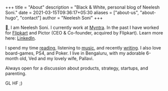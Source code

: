 +++
title = "About"
description = "Black & White, personal blog of Neelesh Soni."
date = 2021-03-15T09:36:17+05:30
aliases = ["about-us", "about-hugo", "contact"]
author = "Neelesh Soni"
+++

👋, I am Neelesh Soni. I currently work at [Myntra](https://www.myntra.com). In the past I have worked for [Flipkart](https://www.flipkart.com) and Pictor (CEO & Co-founder, acquired by Flipkart). Learn more here: [LinkedIn](https://linkedin.com/in/neelesh-soni).

I spend my time [reading](https://neeleshsoni.com/bookshelf), listening to [music](https://open.spotify.com/playlist/2bo69IQ7EvFx1xXkfZa8AC?si=7rfPi-GeSiCFD82RWtEXOA), and recently [writing](https://neeleshsoni.com/posts). I also love board-games, PS4, and Poker. I live in Bengaluru, with my adorable 6-month old, Ved and my lovely wife, Pallavi.

Always open for a discussion about products, strategy, startups, and parenting.

GL HF ;)